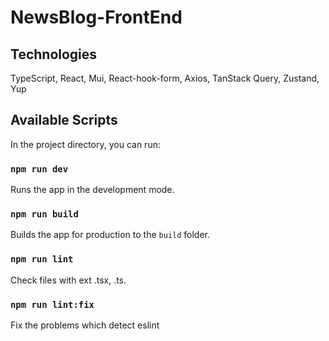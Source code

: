 # NewsBlog-FrontEnd

## Technologies
TypeScript, React, Mui, React-hook-form, Axios, TanStack Query, Zustand, Yup

## Available Scripts

In the project directory, you can run:

### `npm run dev`

Runs the app in the development mode.

### `npm run build`

Builds the app for production to the `build` folder.

### `npm run lint`

Check files with ext .tsx, .ts.

### `npm run lint:fix`

Fix the problems which detect eslint
